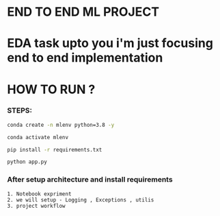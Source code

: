 # END TO END ML PROJECT
# EDA task upto you i'm just focusing end to end implementation

# HOW TO RUN ?
### STEPS:

```bash
conda create -n mlenv python=3.8 -y

```



```bash
conda activate mlenv

```

```bash
pip install -r requirements.txt

```


```bash
python app.py

```

### After setup architecture and install requirements
    1. Notebook expriment
    2. we will setup - Logging , Exceptions , utilis 
    3. project workflow